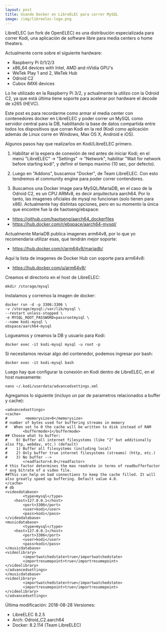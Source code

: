 ```yaml
---
layout: post
title: Usando Docker en LibreELEC para correr MySQL
image: /img/libreelec-logo.png
---
```


LibreELEC (un fork de OpenELEC) es una distribución especializada para correr Kodi, una aplicación de software libre para media centers o home theaters.

Actualmente corre sobre el siguiente hardware:
* Raspberry Pi 0/1/2/3
* x86_64 devices with Intel, AMD and nVidia GPU's
* WeTek Play 1 and 2, WeTek Hub
* Odroid C2
* Cubox iMX6 devices

Lo he utilizado en la Raspberry Pi 3/2, y actualmente la utilizo con la Odroid C2, ya que está última tiene soporte para acelerar por hardware el decode de x265 (HEVC).

Este post es para recordarme como armar el media center con contenedores docker en LibreELEC y poder correr un MySQL como servidor central para la DB, habilitando la base de datos compartida entre todos los dispositivos que corran Kodi en la red (Kodi como aplicación además de Linux corre en Windows, Max OS X, Android e iOS).

Algunos pasos hay que realizarlos en Kodi/LibreELEC primero.

1. Habilitar el la espera de conexión de red antes de iniciar Kodi; en el menú "LibreELEC" -> "Settings" -> "Network", habilitar "Wait for network before starting kodi", y definir el tiempo maximo (10 sec, por defecto).

2. Luego en "Addons", buscamos "Docker", de Team LibreELEC. Con esto tendremos el community engine para poder correr contendores. 

3. Buscamos una Docker image para MySQL/MariaDB, en el caso de la Odroid C2, es un CPU ARMv8, es decir arquitectura aarch64. Por lo tanto, las imagenes oficiales de mysql no funcionan (solo tienen para x86). Actualmente hay distintas opciones, pero en su momento la única que encontre fue la de haotseng/ebspace: 
* https://github.com/haotseng/aarch64_dockerfiles 
* https://hub.docker.com/r/ebspace/aarch64-mysql/

Actualmente MariaDB publica imagenes arm64v8, por lo que yo recomendaria utilizar esas, que tendrán mejor soporte:
* https://hub.docker.com/r/arm64v8/mariadb/

Aquí la lista de imagenes de Docker Hub con soporte para arm64v8:
* https://hub.docker.com/u/arm64v8/


Creamos el directorio en el host de LibreELEC:

```mkdir /storage/mysql```

Instalamos y corremos la imagen de docker:
```
docker run -d -p 3306:3306 \
-v /storage/mysql:/var/lib/mysql \
--restart unless-stopped \
-e MYSQL_ROOT_PASSWORD=passrootmysql \
--name kodi-mysql \
ebspace/aarch64-mysql
```

Logueamos y creamos la DB y usuario para Kodi:
```
docker exec -it kodi-mysql mysql -u root -p
```

Si necesitamos revisar algo del contenedor, podemos ingresar por bash:
```
docker exec -it kodi-mysql bash
```

Luego hay que configurar la conexión en Kodi dentro de LibreELEC, en el host nuevamente:

```nano ~/.kodi/userdata/advancedsettings.xml```

Agregamos lo siguiente (incluyo un par de parametros relacionados a buffer y cache):

```
<advancedsettings>
<cache>
#        <memorysize>0</memorysize>
# number of bytes used for buffering streams in memory
#   When set to 0 the cache will be written to disk instead of RAM 
        <buffermode>1</buffermode>  
## Choose what to buffer:
#    0) Buffer all internet filesystems (like "2" but additionally also ftp, webdav, etc.) (default)
#    1) Buffer all filesystems (including local)
#    2) Only buffer true internet filesystems (streams) (http, etc.)
#    3) No buffer -->
        <readfactor>4.0</readfactor> 
# this factor determines the max readrate in terms of readbufferfactor * avg bitrate of a video file.
##This can help on bad connections to keep the cache filled. It will also greatly speed up buffering. Default value 4.0.
</cache>
# db
<videodatabase>
        <type>mysql</type>
	<host>127.0.0.1</host>
        <port>3306</port>
        <user>kodi</user>
        <pass>kodi</pass>
</videodatabase> 
<musicdatabase>
        <type>mysql</type>
	<host>127.0.0.1</host>
        <port>3306</port>
        <user>kodi</user>
        <pass>kodi</pass>
</musicdatabase>
<videolibrary>
        <importwatchedstate>true</importwatchedstate>
        <importresumepoint>true</importresumepoint>
</videolibrary>
</advancedsettings>
</musicdatabase>
<videolibrary>
        <importwatchedstate>true</importwatchedstate>
        <importresumepoint>true</importresumepoint>
</videolibrary>
</advancedsettings>
```




Última modificación: 2018-08-28
Versiones: 
* LibreELEC 8.2.5
* Arch: Odroid_C2.aarch64
* Docker: 8.2.114 (Team LibreELEC)


